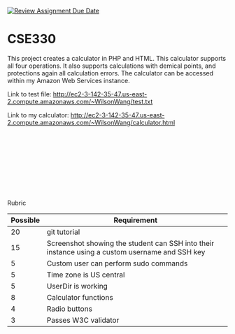 [![Review Assignment Due Date](https://classroom.github.com/assets/deadline-readme-button-22041afd0340ce965d47ae6ef1cefeee28c7c493a6346c4f15d667ab976d596c.svg)](https://classroom.github.com/a/drUd9ZSc)
# CSE330
This project creates a calculator in PHP and HTML. This calculator supports all four operations. It also supports calculations with demical points, and protections again all calculation errors. The calculator can be accessed within my Amazon Web Services instance.

Link to test file: http://ec2-3-142-35-47.us-east-2.compute.amazonaws.com/~WilsonWang/test.txt


Link to my calculator: http://ec2-3-142-35-47.us-east-2.compute.amazonaws.com/~WilsonWang/calculator.html




<br><br><br><br><br><br><br><br><br>
Rubric

| Possible | Requirement                                                          |
| -------- | -------------------------------------------------------------------- |
| 20      | git tutorial                                                                                   | 
| 15      | Screenshot showing the student can SSH into their instance using a custom username and SSH key | 
| 5     |  Custom user can perform sudo commands                                                          |   
| 5      | Time zone is US central                                                                        |  
| 5      | UserDir is working                                                                             |  
| 8      | Calculator functions                                                                           |  
| 4      | Radio buttons                                                                                  |  
| 3      | Passes W3C validator                                                                           |  
